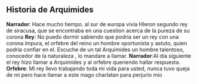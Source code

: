## Historia de Arquimides
**Narrador**: Hace mucho tiempo. al sur de europa vivia HIeron segundo rey de siracusa,
que se encontraba en una cuestion acerca de la pureza de su corona
**Rey**: No puedo dormir sabiendo que podria ser un rey con una corona impura, el orfebre del reino un hombre oportunista y astuto, quien podria confiar en el. Escuche de un tal Arquimides un hombre talentoso, conocedor de la naturaleza , lo mandare a llamar.
**Narrador**:Al dia siguiente el rey hizo llamar a Arquimides y al orfebre queriendo hallar respuesta.
**Orfebre**: Mi rey llevo trabajando toda mi vida para usted, nunca tuvo queja de mi pero hace llamar a este mago charlatan para perjurio mio
<!--stackedit_data:
eyJoaXN0b3J5IjpbMTE1ODcwNjMyNl19
-->